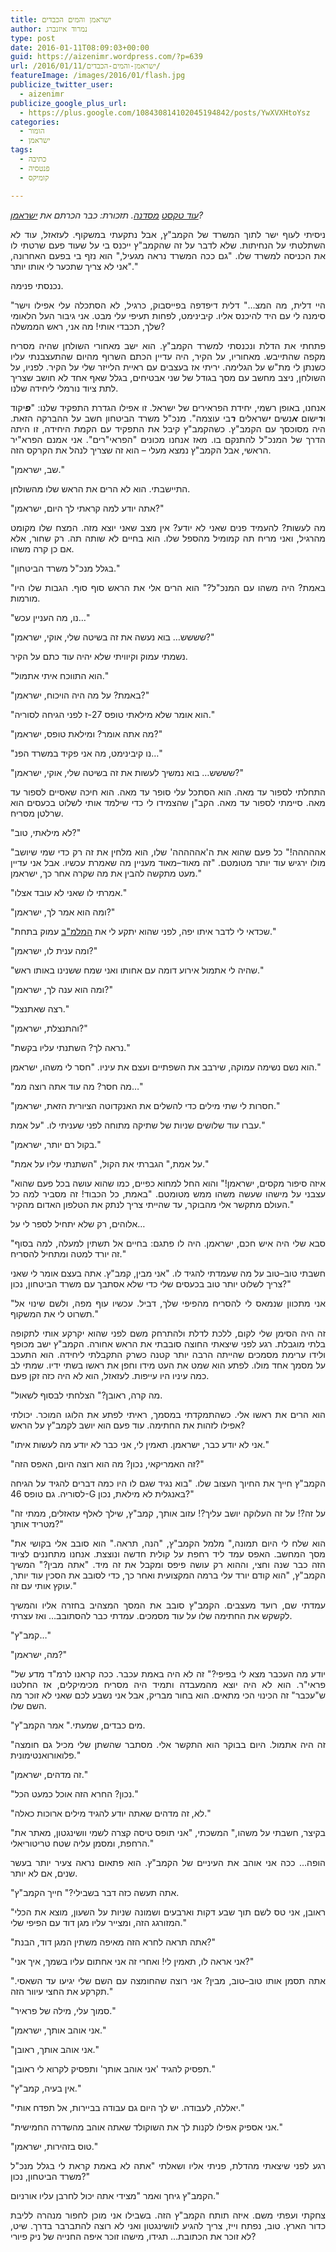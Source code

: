 ```yaml
---
title: ישראמן והמים הכבדים
author: נמרוד איזנברג
type: post
date: 2016-01-11T08:09:03+00:00
guid: https://aizenimr.wordpress.com/?p=639
url: /2016/01/11/ישראמן-והמים-הכבדים/
featureImage: /images/2016/01/flash.jpg
publicize_twitter_user:
  - aizenimr
publicize_google_plus_url:
  - https://plus.google.com/108430814102045194842/posts/YwXVXHtoYsz
categories:
  - הומור
  - ישראמן
tags:
  - כתיבה
  - פנטסיה
  - קומיקס

---
```

<p align="justify">
  <em><a href="/2015/12/27/%d7%a9%d7%99%d7%98-%d7%a9%d7%9b%d7%95%d7%aa%d7%91%d7%99%d7%9d-%d7%91%d7%a1%d7%93%d7%a0%d7%aa-%d7%9b%d7%aa%d7%99%d7%91%d7%94/">עוד טקסט</a> <a href="/2015/12/29/%d7%94%d7%a7%d7%a1%d7%9d-%d7%94%d7%a8%d7%90%d7%a9%d7%95%d7%9f-%d7%a9%d7%9c%d7%99/">מסדנה</a>. תזכורת: כבר הכרתם את <a href="/2016/01/06/%d7%99%d7%a9%d7%a8%d7%90%d7%9e%d7%9f/" target="_blank" rel="noopener noreferrer">ישראמן</a>?</em>
</p>

<p align="justify">
  <span lang="he-IL">ניסיתי לעוף ישר לתוך המשרד של הקמב</span><span lang="en-US">"</span><span lang="he-IL">ץ</span><span lang="en-US">, </span><span lang="he-IL">אבל נתקעתי במשקוף</span><span lang="en-US">. </span><span lang="he-IL">לעזאזל</span><span lang="en-US">, </span><span lang="he-IL">עוד לא השתלטתי על הנחיתות</span><span lang="en-US">. </span><span lang="he-IL">שלא לדבר על זה שהקמב</span><span lang="en-US">"</span><span lang="he-IL">ץ ייכנס בי על שעוד פעם שרטתי לו את הכניסה למשרד שלו</span><span lang="en-US">. "</span><span lang="he-IL">גם ככה המשרד נראה מגעיל</span><span lang="en-US">," </span><span lang="he-IL">הוא נזף בי בפעם האחרונה</span><span lang="en-US">, "</span><span lang="he-IL">אני לא צריך שתכער לי אותו יותר</span><span lang="en-US">."</span>
</p>

<p align="justify">
  <span lang="he-IL">נכנסתי פנימה</span><span lang="en-US">.</span>
</p>

<p align="justify">
  <span lang="en-US">"</span><span lang="he-IL">היי דלית</span><span lang="en-US">, </span><span lang="he-IL">מה המצ</span><span lang="en-US">&#8230;" </span><span lang="he-IL">דלית דיפדפה בפייסבוק</span><span lang="en-US">, </span><span lang="he-IL">כרגיל</span><span lang="en-US">, </span><span lang="he-IL">לא הסתכלה עלי אפילו וישר סימנה לי עם היד להיכנס אליו</span><span lang="en-US">. </span><span lang="he-IL">קיבינימט</span><span lang="en-US">, </span><span lang="he-IL">לפחות תעיפי עלי מבט</span><span lang="en-US">. </span><span lang="he-IL">אני גיבור העל הלאומי שלך</span><span lang="en-US">, </span><span lang="he-IL">תכבדי אותי</span><span lang="en-US">! </span><span lang="he-IL">מה אני</span><span lang="en-US">, </span><span lang="he-IL">ראש הממשלה</span><span lang="en-US">?</span>
</p>

<p align="justify">
  <span lang="he-IL">פתחתי את הדלת ונכנסתי למשרד הקמב</span><span lang="en-US">"</span><span lang="he-IL">ץ</span><span lang="en-US">. </span><span lang="he-IL">הוא ישב מאחורי השולחן שהיה מסריח מקפה שהתייבש</span><span lang="en-US">. </span><span lang="he-IL">מאחוריו</span><span lang="en-US">, </span><span lang="he-IL">על הקיר</span><span lang="en-US">, </span><span lang="he-IL">היה עדיין הכתם השרוף מהיום שהתעצבנתי עליו כשנתן לי מת</span><span lang="en-US">"</span><span lang="he-IL">ש על הגלימה</span><span lang="en-US">. </span><span lang="he-IL">יריתי אז בעצבים עם ראיית הלייזר שלי על הקיר</span><span lang="en-US">. </span><span lang="he-IL">לפניו</span><span lang="en-US">, </span><span lang="he-IL">על השולחן</span><span lang="en-US">, </span><span lang="he-IL">ניצב מחשב עם מסך בגודל של שני אבטיחים</span><span lang="en-US">, </span><span lang="he-IL">בגלל שאף אחד לא חושב שצריך לתת ציוד נורמלי ליחידה שלנו</span><span lang="en-US">.</span>
</p>

<p align="justify">
  <span lang="he-IL">אנחנו, באופן רשמי, יחידת הפראירים של ישראל</span><span lang="en-US">. </span><span lang="he-IL">זו אפילו הגדרת התפקיד שלנו</span><span lang="en-US">: "</span><span lang="he-IL"><em><strong>פ</strong></em>יקוד ו<em><strong>ר</strong></em>ישום <em><strong>א</strong></em>נשים <em><strong>י</strong></em>שראלים <em><strong>ר</strong></em>בי עוצמה</span><span lang="en-US">". </span><span lang="he-IL">מנכ</span><span lang="en-US">"</span><span lang="he-IL">ל משרד הביטחון חשב על ההברקה הזאת</span><span lang="en-US">. </span><span lang="he-IL">היה מסוכסך עם הקמב</span><span lang="en-US">"</span><span lang="he-IL">ץ</span><span lang="en-US">. </span><span lang="he-IL">כשהקמב</span><span lang="en-US">"</span><span lang="he-IL">ץ קיבל את התפקיד עם הקמת היחידה</span><span lang="en-US">, </span><span lang="he-IL">זו היתה הדרך של המנכ</span><span lang="en-US">"</span><span lang="he-IL">ל להתנקם בו</span><span lang="en-US">. </span><span lang="he-IL">מאז אנחנו מכונים </span><span lang="en-US">"</span><span lang="he-IL">הפראי</span><span lang="en-US">"</span><span lang="he-IL">רים</span><span lang="en-US">". </span><span lang="he-IL">אני אמנם הפרא</span><span lang="en-US">"</span><span lang="he-IL">יר הראשי, אבל הקמב</span><span lang="en-US">"</span><span lang="he-IL">ץ נמצא מעלי &#8211; הוא זה שצריך לנהל את הקרקס הזה</span><span lang="en-US">.</span>
</p>

<p align="justify">
  <span lang="en-US">"</span><span lang="he-IL">שב</span><span lang="en-US">, </span><span lang="he-IL">ישראמן</span><span lang="en-US">."</span>
</p>

<p align="justify">
  <span lang="he-IL">התיישבתי</span><span lang="en-US">. </span><span lang="he-IL">הוא לא הרים את הראש שלו מהשולחן</span><span lang="en-US">.</span>
</p>

<p align="justify">
  <span lang="en-US">"</span><span lang="he-IL">אתה יודע למה קראתי לך היום</span><span lang="en-US">, </span><span lang="he-IL">ישראמן</span><span lang="en-US">?"</span>
</p>

<p align="justify">
  <span lang="he-IL">מה לעשות</span><span lang="en-US">? </span><span lang="he-IL">להעמיד פנים שאני לא יודע</span><span lang="en-US">? </span><span lang="he-IL">אין מצב שאני יוצא מזה</span><span lang="en-US">. </span><span lang="he-IL">המצח שלו מקומט מהרגיל</span><span lang="en-US">, </span><span lang="he-IL">ואני מריח תה קמומיל מהספל שלו</span><span lang="en-US">. </span><span lang="he-IL">הוא בחיים לא שותה תה</span><span lang="en-US">. </span><span lang="he-IL">רק שחור</span><span lang="en-US">, </span><span lang="he-IL">אלא אם כן קרה משהו</span><span lang="en-US">.</span>
</p>

<p align="justify">
  <span lang="en-US">"</span><span lang="he-IL">בגלל מנכ</span><span lang="en-US">"</span><span lang="he-IL">ל משרד הביטחון</span><span lang="en-US">."</span>
</p>

<p align="justify">
  <span lang="en-US">"</span><span lang="he-IL">באמת</span><span lang="en-US">? </span><span lang="he-IL">היה משהו עם המנכ</span><span lang="en-US">"</span><span lang="he-IL">ל</span><span lang="en-US">?" </span><span lang="he-IL">הוא הרים אלי את הראש סוף סוף</span><span lang="en-US">. </span><span lang="he-IL">הגבות שלו היו מורמות</span><span lang="en-US">.</span>
</p>

<p align="justify">
  <span lang="en-US">"</span><span lang="he-IL">נו</span><span lang="en-US">, </span><span lang="he-IL">מה העניין עכש…</span><span lang="en-US">"</span>
</p>

<p align="justify">
  <span lang="en-US">"</span><span lang="he-IL">שששש… בוא נעשה את זה בשיטה שלי</span><span lang="en-US">, </span><span lang="he-IL">אוקי</span><span lang="en-US">, </span><span lang="he-IL">ישראמן</span><span lang="en-US">?"</span>
</p>

<p align="justify">
  <span lang="he-IL">נשמתי עמוק וקיוויתי שלא יהיה עוד כתם על הקיר</span><span lang="en-US">.</span>
</p>

<p align="justify">
  <span lang="en-US">"</span><span lang="he-IL">הוא התווכח איתי אתמול</span><span lang="en-US">."</span>
</p>

<p align="justify">
  <span lang="en-US">"</span><span lang="he-IL">באמת</span><span lang="en-US">? </span><span lang="he-IL">על מה היה הויכוח</span><span lang="en-US">, </span><span lang="he-IL">ישראמן</span><span lang="en-US">?"</span>
</p>

<p align="justify">
  <span lang="en-US">"</span><span lang="he-IL">הוא אומר שלא מילאתי טופס </span><span lang="en-US">27-</span><span lang="he-IL">ז לפני הגיחה לסוריה</span><span lang="en-US">."</span>
</p>

<p align="justify">
  <span lang="en-US">"</span><span lang="he-IL">מה אתה אומר</span><span lang="en-US">? </span><span lang="he-IL">ומילאת טופס</span><span lang="en-US">, </span><span lang="he-IL">ישראמן</span><span lang="en-US">?"</span>
</p>

<p align="justify">
  <span lang="en-US">"</span><span lang="he-IL">נו קיבינימט</span><span lang="en-US">, </span><span lang="he-IL">מה אני פקיד במשרד הפנ…</span><span lang="en-US">"</span>
</p>

<p align="justify">
  <span lang="en-US">"</span><span lang="he-IL">שששש… בוא נמשיך לעשות את זה בשיטה שלי</span><span lang="en-US">, </span><span lang="he-IL">אוקי</span><span lang="en-US">, </span><span lang="he-IL">ישראמן</span><span lang="en-US">?"</span>
</p>

<p align="justify">
  <span lang="he-IL">התחלתי לספור עד מאה</span><span lang="en-US">. </span><span lang="he-IL">הוא הסתכל עלי סופר עד מאה</span><span lang="en-US">. </span><span lang="he-IL">הוא חיכה שאסיים לספור עד מאה</span><span lang="en-US">. </span><span lang="he-IL">סיימתי לספור עד מאה</span><span lang="en-US">. </span><span lang="he-IL">הקב</span><span lang="en-US">"</span><span lang="he-IL">ן שהצמידו לי כדי שילמד אותי לשלוט בכעסים הוא שרלטן מסריח</span><span lang="en-US">.</span>
</p>

<p align="justify">
  <span lang="en-US">"</span><span lang="he-IL">לא מילאתי</span><span lang="en-US">, </span><span lang="he-IL">טוב</span><span lang="en-US">?"</span>
</p>

<p align="justify">
  <span lang="en-US">"</span><span lang="he-IL">אההההה</span><span lang="en-US">!" </span><span lang="he-IL">כל פעם שהוא את ה</span><span lang="en-US">'</span><span lang="he-IL">אההההה</span><span lang="en-US">' </span><span lang="he-IL">שלו</span><span lang="en-US">, </span><span lang="he-IL">הוא מלחין את זה רק כדי שמי שיושב מולו ירגיש עוד יותר מטומטם</span><span lang="en-US">. "</span><span lang="he-IL">זה מאוד</span><span lang="en-US">&#8211;</span><span lang="he-IL">מאוד מעניין מה שאמרת עכשיו</span><span lang="en-US">. </span><span lang="he-IL">אבל אני עדיין מעט מתקשה להבין את מה שקרה אחר כך</span><span lang="en-US">, </span><span lang="he-IL">ישראמן</span><span lang="en-US">."</span>
</p>

<p align="justify">
  <span lang="en-US">"</span><span lang="he-IL">אמרתי לו שאני לא עובד אצלו</span><span lang="en-US">."</span>
</p>

<p align="justify">
  <span lang="en-US">"</span><span lang="he-IL">ומה הוא אמר לך</span><span lang="en-US">, </span><span lang="he-IL">ישראמן</span><span lang="en-US">?"</span>
</p>

<p align="justify">
  <span lang="en-US">"</span><span lang="he-IL">שכדאי לי לדבר איתו יפה</span><span lang="en-US">, </span><span lang="he-IL">לפני שהוא יתקע לי את <a href="https://he.wikipedia.org/wiki/%D7%94%D7%9E%D7%9E%D7%95%D7%A0%D7%94_%D7%A2%D7%9C_%D7%94%D7%91%D7%99%D7%98%D7%97%D7%95%D7%9F_%D7%91%D7%9E%D7%A2%D7%A8%D7%9B%D7%AA_%D7%94%D7%91%D7%99%D7%98%D7%97%D7%95%D7%9F">המלמ</a></span><a href="https://he.wikipedia.org/wiki/%D7%94%D7%9E%D7%9E%D7%95%D7%A0%D7%94_%D7%A2%D7%9C_%D7%94%D7%91%D7%99%D7%98%D7%97%D7%95%D7%9F_%D7%91%D7%9E%D7%A2%D7%A8%D7%9B%D7%AA_%D7%94%D7%91%D7%99%D7%98%D7%97%D7%95%D7%9F"><span lang="en-US">"</span></a><span lang="he-IL"><a href="https://he.wikipedia.org/wiki/%D7%94%D7%9E%D7%9E%D7%95%D7%A0%D7%94_%D7%A2%D7%9C_%D7%94%D7%91%D7%99%D7%98%D7%97%D7%95%D7%9F_%D7%91%D7%9E%D7%A2%D7%A8%D7%9B%D7%AA_%D7%94%D7%91%D7%99%D7%98%D7%97%D7%95%D7%9F">ב</a> עמוק בתחת</span><span lang="en-US">."</span>
</p>

<p align="justify">
  <span lang="en-US">"</span><span lang="he-IL">ומה ענית לו</span><span lang="en-US">, </span><span lang="he-IL">ישראמן</span><span lang="en-US">?"</span>
</p>

<p align="justify">
  <span lang="en-US">"</span><span lang="he-IL">שהיה לי אתמול אירוע דומה עם אחותו ואני שמח ששנינו באותו ראש</span><span lang="en-US">."</span>
</p>

<p align="justify">
  <span lang="en-US">"</span><span lang="he-IL">ומה הוא ענה לך</span><span lang="en-US">, </span><span lang="he-IL">ישראמן</span><span lang="en-US">?"</span>
</p>

<p align="justify">
  <span lang="en-US">"</span><span lang="he-IL">רצה שאתנצל</span><span lang="en-US">."</span>
</p>

<p align="justify">
  <span lang="en-US">"</span><span lang="he-IL">והתנצלת</span><span lang="en-US">, </span><span lang="he-IL">ישראמן</span><span lang="en-US">?"</span>
</p>

<p align="justify">
  <span lang="en-US">"</span><span lang="he-IL">נראה לך</span><span lang="en-US">? </span><span lang="he-IL">השתנתי עליו בקשת</span><span lang="en-US">."</span>
</p>

<p align="justify">
  <span lang="he-IL">הוא נשם נשימה עמוקה</span><span lang="en-US">, </span><span lang="he-IL">שירבב את השפתיים ועצם את עיניו</span><span lang="en-US">. "</span><span lang="he-IL">חסר לי משהו</span><span lang="en-US">, </span><span lang="he-IL">ישראמן</span><span lang="en-US">."</span>
</p>

<p align="justify">
  <span lang="en-US">"</span><span lang="he-IL">מה חסר</span><span lang="en-US">? </span><span lang="he-IL">מה עוד אתה רוצה ממ…</span><span lang="en-US">"</span>
</p>

<p align="justify">
  <span lang="en-US">"</span><span lang="he-IL">חסרות לי שתי מילים כדי להשלים את האנקדוטה הציורית הזאת</span><span lang="en-US">, </span><span lang="he-IL">ישראמן</span><span lang="en-US">."</span>
</p>

<p align="justify">
  <span lang="he-IL">עברו עוד שלושים שניות של שתיקה מתוחה לפני שעניתי לו</span><span lang="en-US">. "</span><span lang="he-IL">על אמת</span><span lang="en-US">."</span>
</p>

<p align="justify">
  <span lang="en-US">"</span><span lang="he-IL">בקול רם יותר</span><span lang="en-US">, </span><span lang="he-IL">ישראמן</span><span lang="en-US">."</span>
</p>

<p align="justify">
  <span lang="en-US">"</span><span lang="he-IL">על אמת</span><span lang="en-US">," </span><span lang="he-IL">הגברתי את הקול</span><span lang="en-US">, "</span><span lang="he-IL">השתנתי עליו על אמת</span><span lang="en-US">."</span>
</p>

<p align="justify">
  <span lang="en-US">"</span><span lang="he-IL">איזה סיפור מקסים</span><span lang="en-US">, </span><span lang="he-IL">ישראמן</span><span lang="en-US">!" </span><span lang="he-IL">והוא החל למחוא כפיים</span><span lang="en-US">, </span><span lang="he-IL">כמו שהוא עושה בכל פעם שהוא עצבני על מישהו שעשה משהו ממש מטומטם</span><span lang="en-US">. "</span><span lang="he-IL">באמת</span><span lang="en-US">, </span><span lang="he-IL">כל הכבוד</span><span lang="en-US">! </span><span lang="he-IL">זה מסביר למה כל העולם מתקשר אלי מהבוקר</span><span lang="en-US">, </span><span lang="he-IL">עד שהייתי צריך לנתק את הטלפון האדום מהקיר</span><span lang="en-US">."</span>
</p>

<p align="justify">
  <span lang="he-IL">אלוהים</span><span lang="en-US">, </span><span lang="he-IL">רק שלא יתחיל לספר לי על…</span>
</p>

<p align="justify">
  <span lang="en-US">"</span><span lang="he-IL">סבא שלי היה איש חכם</span><span lang="en-US">, </span><span lang="he-IL">ישראמן</span><span lang="en-US">. </span><span lang="he-IL">היה לו פתגם</span><span lang="en-US">: </span><span lang="he-IL">בחיים אל תשתין למעלה</span><span lang="en-US">, </span><span lang="he-IL">למה בסוף זה יורד למטה ומתחיל להסריח</span><span lang="en-US">."</span>
</p>

<p align="justify">
  <span lang="he-IL">חשבתי טוב</span><span lang="en-US">&#8211;</span><span lang="he-IL">טוב על מה שעמדתי להגיד לו</span><span lang="en-US">. "</span><span lang="he-IL">אני מבין</span><span lang="en-US">, </span><span lang="he-IL">קמב</span><span lang="en-US">"</span><span lang="he-IL">ץ</span><span lang="en-US">. </span><span lang="he-IL">אתה בעצם אומר לי שאני צריך לשלוט יותר טוב בכעסים שלי כדי שלא אסתבך עם משרד הביטחון</span><span lang="en-US">, </span><span lang="he-IL">נכון</span><span lang="en-US">?"</span>
</p>

<p align="justify">
  <span lang="en-US">"</span><span lang="he-IL">אני מתכוון שנמאס לי להסריח מהפיפי שלך</span><span lang="en-US">, </span><span lang="he-IL">דביל</span><span lang="en-US">. </span><span lang="he-IL">עכשיו עוף מפה</span><span lang="en-US">, </span><span lang="he-IL">ולשם שינוי אל תשרוט לי את המשקוף</span><span lang="en-US">."</span>
</p>

<p align="justify">
  <span lang="he-IL">זה היה הסימן שלי לקום</span><span lang="en-US">, </span><span lang="he-IL">ללכת לדלת ולהתרחק משם לפני שהוא יקרקע אותי לתקופה בלתי מוגבלת</span><span lang="en-US">. </span><span lang="he-IL">רגע לפני שיצאתי החוצה סובבתי את הראש אחורה</span><span lang="en-US">. </span><span lang="he-IL">הקמב</span><span lang="en-US">"</span><span lang="he-IL">ץ ישב מכופף ולידו ערימת מסמכים שהייתה הרבה יותר קטנה כשרק התקבלתי ליחידה</span><span lang="en-US">. </span><span lang="he-IL">הוא התעכב על מסמך אחד מולו</span><span lang="en-US">. </span><span lang="he-IL">לפתע הוא שמט את העט מידו וחפן את ראשו בשתי ידיו</span><span lang="en-US">. </span><span lang="he-IL">שמתי לב כמה עיניו היו עייפות</span><span lang="en-US">. </span><span lang="he-IL">לעזאזל</span><span lang="en-US">, </span><span lang="he-IL">הוא לא היה כזה זקן פעם</span><span lang="en-US">.</span>
</p>

<p align="justify">
  <span lang="en-US">"</span><span lang="he-IL">מה קרה</span><span lang="en-US">, </span><span lang="he-IL">ראובן</span><span lang="en-US">?" </span><span lang="he-IL">הצלחתי לבסוף לשאול</span><span lang="en-US">.</span>
</p>

<p align="justify">
  <span lang="he-IL">הוא הרים את ראשו אלי</span><span lang="en-US">. </span><span lang="he-IL">כשהתמקדתי במסמך</span><span lang="en-US">, </span><span lang="he-IL">ראיתי לפתע את הלוגו המוכר</span><span lang="en-US">. </span><span lang="he-IL">יכולתי אפילו לזהות את החתימה</span><span lang="en-US">. </span><span lang="he-IL">עוד פעם הוא יושב לקמב</span><span lang="en-US">"</span><span lang="he-IL">ץ על הראש</span><span lang="en-US">?</span>
</p>

<p align="justify">
  <span lang="en-US">"</span><span lang="he-IL">אני לא יודע כבר</span><span lang="en-US">, </span><span lang="he-IL">ישראמן</span><span lang="en-US">. </span><span lang="he-IL">תאמין לי</span><span lang="en-US">, </span><span lang="he-IL">אני כבר לא יודע מה לעשות איתו</span><span lang="en-US">."</span>
</p>

<p align="justify">
  <span lang="en-US">"</span><span lang="he-IL">זה האמריקאי</span><span lang="en-US">, </span><span lang="he-IL">נכון</span><span lang="en-US">? </span><span lang="he-IL">מה הוא רוצה היום</span><span lang="en-US">, </span><span lang="he-IL">האפס הזה</span><span lang="en-US">?"</span>
</p>

<p align="justify">
  <span lang="he-IL">הקמב<span lang="en-US">"</span><span lang="he-IL">ץ </span>חייך את החיוך העצוב שלו</span><span lang="en-US">. "</span><span lang="he-IL">בוא נגיד שגם לו היו כמה דברים להגיד על הגיחה לסוריה</span><span lang="en-US">. </span><span lang="he-IL">גם טופס </span><span lang="en-US">46-G </span><span lang="he-IL">באנגלית לא מילאת</span><span lang="en-US">, </span><span lang="he-IL">נכון</span><span lang="en-US">?"</span>
</p>

<p align="justify">
  <span lang="en-US">"</span><span lang="he-IL">על זה</span><span lang="en-US">?! </span><span lang="he-IL">על זה העלוקה יושב עליך</span><span lang="en-US">?! </span><span lang="he-IL">עזוב אותך</span><span lang="en-US">, </span><span lang="he-IL">קמב</span><span lang="en-US">"</span><span lang="he-IL">ץ</span><span lang="en-US">, </span><span lang="he-IL">שילך לאלף עזאזלים</span><span lang="en-US">, </span><span lang="he-IL">ממתי זה מטריד אותך</span><span lang="en-US">?"</span>
</p>

<p align="justify">
  <span lang="en-US">"</span><span lang="he-IL">הוא שלח לי היום תמונה</span><span lang="en-US">," </span><span lang="he-IL">מלמל הקמב</span><span lang="en-US">"</span><span lang="he-IL">ץ</span><span lang="en-US">, "</span><span lang="he-IL">הנה</span><span lang="en-US">, </span><span lang="he-IL">תראה</span><span lang="en-US">." </span><span lang="he-IL">הוא סובב אלי בקושי את מסך המחשב</span><span lang="en-US">. </span><span lang="he-IL">האפס עמד ליד רחפת על קולית חדשה ונוצצת</span><span lang="en-US">. </span><span lang="he-IL">אנחנו מתחננים לציוד הזה כבר שנה וחצי</span><span lang="en-US">, </span><span lang="he-IL">וההוא רק עושה פיפס ומקבל את זה מיד</span><span lang="en-US">. "</span><span lang="he-IL">אתה מבין</span><span lang="en-US">?" </span><span lang="he-IL">המשיך הקמב</span><span lang="en-US">"</span><span lang="he-IL">ץ</span><span lang="en-US">, "</span><span lang="he-IL">הוא קודם יורד עלי ברמה המקצועית ואחר כך</span><span lang="en-US">, </span><span lang="he-IL">כדי לסובב את הסכין עוד יותר</span><span lang="en-US">, </span><span lang="he-IL">עוקץ אותי עם זה</span><span lang="en-US">."</span>
</p>

<p align="justify">
  <span lang="he-IL">עמדתי שם</span><span lang="en-US">, </span><span lang="he-IL">רועד מעצבים</span><span lang="en-US">. </span><span lang="he-IL">הקמב</span><span lang="en-US">"</span><span lang="he-IL">ץ סובב את המסך המצהיב בחזרה אליו והמשיך לקשקש את החתימה שלו על עוד מסמכים</span><span lang="en-US">. </span><span lang="he-IL">עמדתי כבר להסתובב… ואז עצרתי</span><span lang="en-US">.</span>
</p>

<p align="justify">
  <span lang="en-US">"</span><span lang="he-IL">קמב</span><span lang="en-US">"</span><span lang="he-IL">ץ…</span><span lang="en-US">"</span>
</p>

<p align="justify">
  <span lang="en-US">"</span><span lang="he-IL">מה</span><span lang="en-US">, </span><span lang="he-IL">ישראמן</span><span lang="en-US">?"</span>
</p>

<p align="justify">
  <span lang="en-US">"</span><span lang="he-IL">יודע מה העכבר מצא לי בפיפי</span><span lang="en-US">?" </span><span lang="he-IL">זה לא היה באמת עכבר</span><span lang="en-US">. </span><span lang="he-IL">ככה קראנו לרמ</span><span lang="en-US">"</span><span lang="he-IL">ד מדע של פראי</span><span lang="en-US">"</span><span lang="he-IL">ר</span><span lang="en-US">. </span><span lang="he-IL">הוא לא היה יוצא מהמעבדה ותמיד היה מסריח מכימיקלים</span><span lang="en-US">, </span><span lang="he-IL">אז החלטנו ש</span><span lang="en-US">"</span><span lang="he-IL">עכבר</span><span lang="en-US">" </span><span lang="he-IL">זה הכינוי הכי מתאים</span><span lang="en-US">. </span><span lang="he-IL">הוא בחור מבריק</span><span lang="en-US">, </span><span lang="he-IL">אבל אני נשבע לכם שאני לא זוכר מה השם שלו</span><span lang="en-US">.</span>
</p>

<p align="justify">
  <span lang="en-US">"</span><span lang="he-IL">מים כבדים</span><span lang="en-US">, </span><span lang="he-IL">שמעתי</span><span lang="en-US">." </span><span lang="he-IL">אמר הקמב</span><span lang="en-US">"</span><span lang="he-IL">ץ</span><span lang="en-US">.</span>
</p>

<p align="justify">
  <span lang="en-US">"</span><span lang="he-IL">זה היה אתמול</span><span lang="en-US">. </span><span lang="he-IL">היום בבוקר הוא התקשר אלי</span><span lang="en-US">. </span><span lang="he-IL">מסתבר שהשתן שלי מכיל גם <span lang="he-IL">חומצה פלואורואנטימונית</span></span><span lang="en-US">."</span>
</p>

<p align="justify">
  <span lang="en-US">"</span><span lang="he-IL">זה מדהים</span><span lang="en-US">, </span><span lang="he-IL">ישראמן</span><span lang="en-US">."</span>
</p>

<p align="justify">
  <span lang="en-US">"</span><span lang="he-IL">נכון</span><span lang="en-US">? </span><span lang="he-IL">החרא הזה אוכל כמעט הכל</span><span lang="en-US">."</span>
</p>

<p align="justify">
  <span lang="en-US">"</span><span lang="he-IL">לא</span><span lang="en-US">, </span><span lang="he-IL">זה מדהים שאתה יודע להגיד מילים ארוכות כאלה</span><span lang="en-US">."</span>
</p>

<p align="justify">
  <span lang="en-US">"</span><span lang="he-IL">בקיצר</span><span lang="en-US">, </span><span lang="he-IL">חשבתי על משהו</span><span lang="en-US">," </span><span lang="he-IL">המשכתי</span><span lang="en-US">, "</span><span lang="he-IL">אני תופס טיסה קצרה לשמי וושינגטון</span><span lang="en-US">, </span><span lang="he-IL">מאתר את הרחפת</span><span lang="en-US">, </span><span lang="he-IL">ומסמן עליה שטח טריטוריאלי</span><span lang="en-US">."</span>
</p>

<p align="justify">
  <span lang="he-IL"><span lang="he-IL">הופה… ככה אני אוהב את העיניים של הקמב</span></span><span lang="en-US">"</span><span lang="he-IL"><span lang="he-IL">ץ</span></span><span lang="en-US">. </span><span lang="he-IL"><span lang="he-IL">הוא </span><span lang="he-IL">פתאום </span><span lang="he-IL">נראה צעיר יותר בעשר שנים</span></span><span lang="en-US">, </span><span lang="he-IL"><span lang="he-IL">אם לא יותר</span></span><span lang="en-US">.</span>
</p>

<p align="justify">
  <span lang="en-US">"</span><span lang="he-IL"><span lang="he-IL">אתה תעשה </span><span lang="he-IL">כזה </span><span lang="he-IL">דבר בשבילי</span></span><span lang="en-US">?" </span><span lang="he-IL"><span lang="he-IL">חייך הקמב</span></span><span lang="en-US">"</span><span lang="he-IL"><span lang="he-IL">ץ</span></span><span lang="en-US">.</span>
</p>

<p align="justify">
  <span lang="en-US">"</span><span lang="he-IL">ראובן</span><span lang="en-US">, </span><span lang="he-IL">אני טס לשם תוך שבע דקות וארבעים ושמונה שניות על השעון</span><span lang="en-US">, </span><span lang="he-IL">מוצא את הכלי המזורגג הזה</span><span lang="en-US">, </span><span lang="he-IL">ומצייר עליו מגן דוד עם הפיפי שלי</span><span lang="en-US">."</span>
</p>

<p align="justify">
  <span lang="en-US">"</span><span lang="he-IL">אתה תראה לחרא הזה מאיפה משתין המגן דוד</span><span lang="en-US">, </span><span lang="he-IL">הבנת</span><span lang="en-US">?"</span>
</p>

<p align="justify">
  <span lang="en-US">"</span><span lang="he-IL">אני אראה לו</span><span lang="en-US">, </span><span lang="he-IL">תאמין לי</span><span lang="en-US">! </span><span lang="he-IL">ואחרי זה אני אחתום עליו בשמך</span><span lang="en-US">, </span><span lang="he-IL">איך אני</span><span lang="en-US">?"</span>
</p>

<p align="justify">
  <span lang="en-US">"</span><span lang="he-IL"><span lang="he-IL">אתה תסמן אותו טוב</span></span><span lang="en-US">&#8211;</span><span lang="he-IL"><span lang="he-IL">טוב</span></span><span lang="en-US">, </span><span lang="he-IL"><span lang="he-IL">מבין</span></span><span lang="en-US">? </span><span lang="he-IL"><span lang="he-IL">א</span><span lang="he-IL">נ</span><span lang="he-IL">י רוצה שהחומצה עם השם שלי יגיעו עד השאסי</span></span><span lang="en-US">. </span><span lang="he-IL"><span lang="he-IL">תקרקע את </span><span lang="he-IL">החצי עיוור</span><span lang="he-IL"> הזה</span></span><span lang="en-US">."</span>
</p>

<p align="justify">
  <span lang="en-US">"</span><span lang="he-IL">סמוך עלי</span><span lang="en-US">, </span><span lang="he-IL">מילה של פראיר</span><span lang="en-US">."</span>
</p>

<p align="justify">
  <span lang="en-US">"</span><span lang="he-IL">אני אוהב אותך</span><span lang="en-US">, </span><span lang="he-IL">ישראמן</span><span lang="en-US">."</span>
</p>

<p align="justify">
  <span lang="en-US">"</span><span lang="he-IL">אני אוהב אותך</span><span lang="en-US">, </span><span lang="he-IL">ראובן</span><span lang="en-US">."</span>
</p>

<p align="justify">
  <span lang="en-US">"</span><span lang="he-IL">תפסיק להגיד </span><span lang="en-US">'</span><span lang="he-IL">אני אוהב אותך</span><span lang="en-US">' </span><span lang="he-IL">ותפסיק לקרוא לי ראובן</span><span lang="en-US">."</span>
</p>

<p align="justify">
  <span lang="en-US">"</span><span lang="he-IL">אין בעיה</span><span lang="en-US">, </span><span lang="he-IL">קמב</span><span lang="en-US">"</span><span lang="he-IL">ץ</span><span lang="en-US">."</span>
</p>

<p align="justify">
  <span lang="en-US">"</span><span lang="he-IL">יאללה</span><span lang="en-US">, </span><span lang="he-IL">לעבודה</span><span lang="en-US">. </span><span lang="he-IL">יש לך היום גם עבודה בביירות</span><span lang="en-US">, </span><span lang="he-IL">אל תפדח אותי</span><span lang="en-US">."</span>
</p>

<p align="justify">
  <span lang="en-US">"</span><span lang="he-IL">אני אספיק אפילו לקנות לך את השוקולד שאתה אוהב מהשדרה החמישית</span><span lang="en-US">."</span>
</p>

<p align="justify">
  <span lang="en-US">"</span><span lang="he-IL">טוס בזהירות</span><span lang="en-US">, </span><span lang="he-IL">ישראמן</span><span lang="en-US">."</span>
</p>

<p align="justify">
  <span lang="he-IL">רגע לפני שיצאתי מהדלת</span><span lang="en-US">, </span><span lang="he-IL">פניתי אליו ושאלתי </span><span lang="en-US">"</span><span lang="he-IL">אתה לא באמת קראת לי בגלל מנכ</span><span lang="en-US">"</span><span lang="he-IL">ל משרד הביטחון</span><span lang="en-US">, </span><span lang="he-IL">נכון</span><span lang="en-US">?"</span>
</p>

<p align="justify">
  <span lang="he-IL">הקמב</span><span lang="en-US">"</span><span lang="he-IL">ץ גיחך ואמר </span><span lang="en-US">"</span><span lang="he-IL">מצידי אתה יכול לחרבן עליו אורניום</span><span lang="en-US">."</span>
</p>

<p align="justify">
  <span lang="he-IL">צחקתי ועפתי משם</span><span lang="en-US">. </span><span lang="he-IL">איזה תותח הקמב</span><span lang="en-US">"</span><span lang="he-IL">ץ הזה</span><span lang="en-US">. </span><span lang="he-IL">בשבילו אני מוכן לחפור מנהרה לליבת כדור הארץ</span><span lang="en-US">. </span><span lang="he-IL">טוב</span><span lang="en-US">, </span><span lang="he-IL">נפתח וייז</span><span lang="en-US">, </span><span lang="he-IL">צריך להגיע לוושינגטון ואני לא רוצה להתברבר בדרך</span><span lang="en-US">. </span><span lang="he-IL">שיט</span><span lang="en-US">, </span><span lang="he-IL">לא זוכר את הכתובת… תגידו</span><span lang="en-US">, </span><span lang="he-IL">מישהו זוכר איפה החנייה של ניק פיורי</span><span lang="en-US">?</span>
</p>